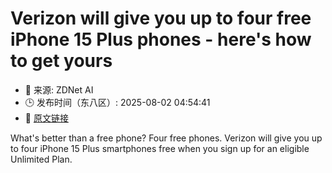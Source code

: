 # Verizon will give you up to four free iPhone 15 Plus phones - here's how to get yours
- 📅 来源: ZDNet AI
- 🕒 发布时间（东八区）: 2025-08-02 04:54:41
- 🔗 [原文链接](https://www.zdnet.com/article/verizon-will-give-you-up-to-four-free-iphone-15-plus-phones-heres-how-to-get-yours/)

What's better than a free phone? Four free phones. Verizon will give you up to four iPhone 15 Plus smartphones free when you sign up for an eligible Unlimited Plan.